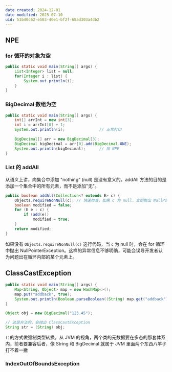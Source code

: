 ```yaml
---
date created: 2024-12-01
date modified: 2025-07-10
uid: 53b40c62-e503-40e1-bf2f-68ad303a4db2
---
```

## NPE

### for 循环的对象为空

```java
public static void main(String[] args) {  
    List<Integer> list = null;  
    for(Integer i : list) {  
        System.out.println(i);  
    }  
}
```

### BigDecimal 数组为空

```java
public static void main(String[] args) {  
    int[] arrInt = new int[3];  
    int i = arrInt[0] + 1;  
    System.out.println(i);               // 正常打印
  
    BigDecimal[] arr = new BigDecimal[3];  
    BigDecimal bigDecimal = arr[0].add(BigDecimal.ONE);  
    System.out.println(bigDecimal);      // 抛 NPE
}
```

### List 的 addAll

从语义上讲，向集合中添加 "nothing" (null) 是没有意义的。addAll 方法的目的是添加一个集合中的所有元素，而不是添加"无"。

```java
public boolean addAll(Collection<? extends E> c) {
    Objects.requireNonNull(c); // 快速检查，如果 c 为 null，立即抛出 NullPointerException
    boolean modified = false;
    for (E e : c) {
        if (add(e))
            modified = true;
    }
    return modified;
}
```

如果没有 `Objects.requireNonNull(c)` 这行代码，当 `c` 为 null 时，会在 for 循环中抛出 NullPointerException。这样的异常信息不够明确，可能会误导开发者认为问题出在循环内部的某个元素上。

## ClassCastException

```java
public static void main(String[] args) {  
    Map<String, Object> map = new HashMap<>();  
    map.put("addback", true);  
    System.out.println(Boolean.parseBoolean((String) map.get("addback")));  
}
```

```java
Object obj = new BigDecimal("123.45");

// 这是非法的，会抛出 ClassCastException
String str = (String) obj;
```

`()`的方式做强制类型转换，从 JVM 的视角，两个类的元数据要在多态的那套体系内，前者要兼容后者，像 String 和 BigDecimal 就属于 JVM 里面两个东西八竿子打不着一撇

### IndexOutOfBoundsException
